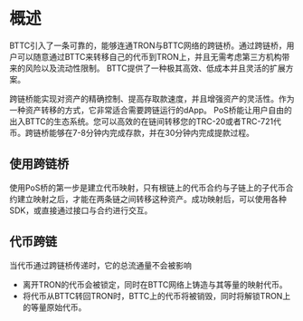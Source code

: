 # 概述
BTTC引入了一条可靠的，能够连通TRON与BTTC网络的跨链桥。通过跨链桥，用户可以随意通过BTTC来转移自己的代币到TRON上，并且无需考虑第三方机构带来的风险以及流动性限制。
BTTC提供了一种极其高效、低成本并且灵活的扩展方案。

跨链桥能实现对资产的精确控制、提高存取款速度，并且增强资产的灵活性。作为一种资产转移的方式，它非常适合需要跨链运行的dApp。 PoS桥能让用户自由的出入BTTC的生态系统。您可以高效的在链间转移您的TRC-20或者TRC-721代币。跨链桥能够在7-8分钟内完成存款，并在30分钟内完成提款过程。

## 使用跨链桥
使用PoS桥的第一步是建立代币映射，只有根链上的代币合约与子链上的子代币合约建立映射之后，才能在两条链之间转移这种资产。成功映射后，可以使用各种SDK，或直接通过接口与合约进行交互。

## 代币跨链
当代币通过跨链桥传递时，它的总流通量不会被影响
+ 离开TRON的代币会被锁定，同时在BTTC网络上铸造与其等量的映射代币。
+ 将代币从BTTC转回TRON时，BTTC上的代币将被销毁，同时将解锁TRON上的等量原始代币。